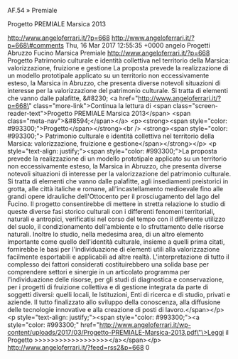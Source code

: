 AF.54 » Premiale

Progetto PREMIALE Marsica 2013

http://www.angeloferrari.it/?p=668 http://www.angeloferrari.it/?p=668\#comments Thu, 16 Mar 2017 12:55:35 +0000 angelo Progetti Abruzzo Fucino Marsica Premiale http://www.angeloferrari.it/?p=668 Progetto Patrimonio culturale e identità collettiva nel territorio della Marsica: valorizzazione, fruizione e gestione La proposta prevede la realizzazione di un modello prototipale applicato su un territorio non eccessivamente esteso, la Marsica in Abruzzo, che presenta diverse notevoli  situazioni di interesse per la valorizzazione del patrimonio culturale. Si tratta di elementi che vanno dalle palafitte, &\#8230; \<a href=\"http://www.angeloferrari.it/?p=668\" class=\"more-link\"\>Continua la lettura di \<span class=\"screen-reader-text\"\>Progetto PREMIALE Marsica 2013\</span\> \<span class=\"meta-nav\"\>&\#8594;\</span\>\</a\> \<p\>\<strong\>\<span style=\"color: \#993300;\"\>Progetto\</span\>\</strong\>\<br /\> \<strong\>\<span style=\"color: \#993300;\"\> Patrimonio culturale e identità collettiva nel territorio della Marsica: valorizzazione, fruizione e gestione\</span\>\</strong\>\</p\> \<p style=\"text-align: justify;\"\>\<span style=\"color: \#993300;\"\>La proposta prevede la realizzazione di un modello prototipale applicato su un territorio non eccessivamente esteso, la Marsica in Abruzzo, che presenta diverse notevoli  situazioni di interesse per la valorizzazione del patrimonio culturale. Si tratta di elementi che vanno dalle palafitte, agli insediamenti preistorici in grotta, alle città italiche e romane, all'incastellamento medioevale fino alle grandi opere idrauliche dell'Ottocento per il prosciugamento del lago del Fucino. Il progetto consentirebbe di mettere in stretta relazione lo studio di queste diverse fasi storico culturali con i differenti fenomeni territoriali, naturali e antropici, verificatisi nel corso del tempo con il differente utilizzo del suolo, il condizionamento dell'ambiente e lo sfruttamento delle risorse naturali. Inoltre lo studio, nella medesima area, di un altro elemento importante come quello dell'identità culturale, insieme a quelli prima citati, fornirebbe le basi per l'individuazione di elementi utili alla valorizzazione facilmente esportabili e applicabili ad altre realtà. L'interpretazione di tutto il complesso dei fattori considerati costituirebbero una solida base per comprendere settori e sinergie in un articolato programma per l'individuazione delle risorse, per gli studi di diagnostica e conservazione, per i progetti di fruizione collettiva e di gestione integrata da parte di soggetti diversi: quelli locali, le Istituzioni, Enti di ricerca e di studio, privati e aziende. Il tutto finalizzato allo sviluppo della conoscenza, alla diffusione delle tecnologie innovative e alla creazione di posti di lavoro.\</span\>\</p\> \<p style=\"text-align: justify;\"\>\<span style=\"color: \#993300;\"\>\<a style=\"color: \#993300;\" href=\"http://www.angeloferrari.it/wp-content/uploads/2017/03/Progetto-PREMIALE-Marsica-2013.pdf\"\>Leggi il Progetto &gt;&gt;&gt;&gt;&gt;&gt;&gt;&gt;&gt;&gt;&gt;&gt;&gt;&gt;&gt;&gt;&gt;&gt;\</a\>\</span\>\</p\> http://www.angeloferrari.it/?feed=rss2&p=668 0

